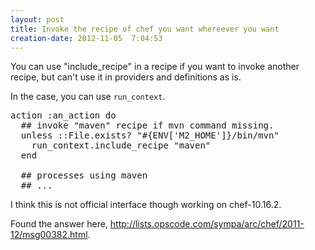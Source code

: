 ```yaml
---
layout: post
title: Invoke the recipe of chef you want whereever you want
creation-date: 2012-11-05  7:04:53
---
```

You can use "include_recipe" in a recipe if you want to invoke another recipe,
but can't use it in providers and definitions as is.

In the case, you can use `run_context`.

<pre class="brush:ruby">
action :an_action do
  ## invoke "maven" recipe if mvn command missing.
  unless ::File.exists? "#{ENV['M2_HOME']}/bin/mvn"
    run_context.include_recipe "maven"
  end
  
  ## processes using maven
  ## ...
</pre>

I think this is not official interface though working on chef-10.16.2.

Found the answer here, <http://lists.opscode.com/sympa/arc/chef/2011-12/msg00382.html>.
